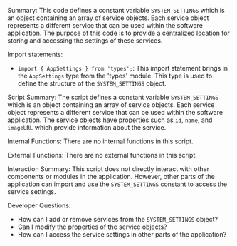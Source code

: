 Summary:
This code defines a constant variable `SYSTEM_SETTINGS` which is an object containing an array of service objects. Each service object represents a different service that can be used within the software application. The purpose of this code is to provide a centralized location for storing and accessing the settings of these services.

Import statements:
- `import { AppSettings } from 'types';`: This import statement brings in the `AppSettings` type from the 'types' module. This type is used to define the structure of the `SYSTEM_SETTINGS` object.

Script Summary:
The script defines a constant variable `SYSTEM_SETTINGS` which is an object containing an array of service objects. Each service object represents a different service that can be used within the software application. The service objects have properties such as `id`, `name`, and `imageURL` which provide information about the service.

Internal Functions:
There are no internal functions in this script.

External Functions:
There are no external functions in this script.

Interaction Summary:
This script does not directly interact with other components or modules in the application. However, other parts of the application can import and use the `SYSTEM_SETTINGS` constant to access the service settings.

Developer Questions:
- How can I add or remove services from the `SYSTEM_SETTINGS` object?
- Can I modify the properties of the service objects?
- How can I access the service settings in other parts of the application?